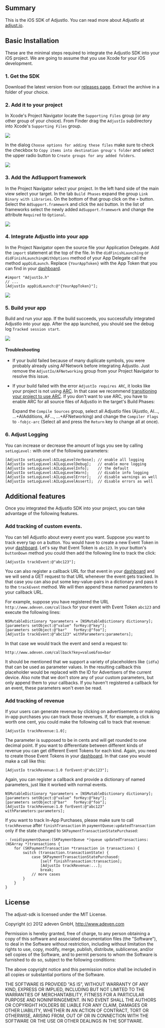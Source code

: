 ## Summary

This is the iOS SDK of AdjustIo. You can read more about AdjustIo at
[adjust.io].

## Basic Installation

These are the minimal steps required to integrate the AdjustIo SDK into your
iOS project. We are going to assume that you use Xcode for your iOS
development.

### 1. Get the SDK

Download the latest version from our [releases page][releases]. Extract the
archive in a folder of your choice.

### 2. Add it to your project

In Xcode's Project Navigator locate the `Supporting Files` group (or any other
group of your choice). From Finder drag the `AdjustIo` subdirectory into
Xcode's `Supporting Files` group.

![][drag]

In the dialog `Choose options for adding these files` make sure to check the
checkbox to `Copy items into destination group's folder` and select the upper
radio button to `Create groups for any added folders`.

![][add]

### 3. Add the AdSupport framework

In the Project Navigator select your project. In the left hand side of the main
view select your target. In the tab `Build Phases` expand the group `Link
Binary with Libraries`. On the bottom of that group click on the `+` button.
Select the `AdSupport.framework` and click the `Add` button. In the list of
frameworks select the newly added `AdSupport.framework` and change the
attribute `Required` to `Optional`.

![][framework]

### 4. Integrate AdjustIo into your app

In the Project Navigator open the source file your Application Delegate. Add
the `import` statement at the top of the file. In the `didFinishLaunching` or
`didFinishLaunchingWithOptions` method of your App Delegate call the method
`appDidLaunch`. Replace `{YourAppToken}` with the App Token that you can find
in your [dashboard].

```objc
#import "AdjustIo.h"
// ...
[AdjustIo appDidLaunch:@"{YourAppToken}"];
```

![][delegate]

### 5. Build your app

Build and run your app. If the build succeeds, you successfully integrated
AdjustIo into your app. After the app launched, you should see the debug log
`Tracked session start`.

![][run]

#### Troubleshooting

- If your build failed because of many duplicate symbols, you were probably
  already using AFNetwork before integrating AdjustIo. Just remove the
  `AdjustIo/AFNetworking` group from your Project Navigator to resolve this
  issue.

- If your build failed with the error `AdjustIo requires ARC`, it looks like
  your project is not using [ARC][arc]. In that case we recommend
  [transitioning your project to use ARC][transition]. If you don't want to
  use ARC, you have to enable ARC for all source files of AdjustIo in the
  target's Build Phases:

    Expand the `Compile Sources` group, select all AdjustIo files (AjustIo,
    AI..., ...+AIAdditions, AF..., ...+AFNetworking) and change the `Compiler
    Flags` to `-fobjc-arc` (Select all and press the `Return` key to change
    all at once).

### 6. Adjust Logging

You can increase or decrease the amount of logs you see by calling
`setLogLevel:` with one of the following parameters:

```objc
[AdjustIo setLogLevel:AILogLevelVerbose]; // enable all logging
[AdjustIo setLogLevel:AILogLevelDebug];   // enable more logging
[AdjustIo setLogLevel:AILogLevelInfo];    // the default
[AdjustIo setLogLevel:AILogLevelWarn];    // disable info logging
[AdjustIo setLogLevel:AILogLevelError];   // disable warnings as well
[AdjustIo setLogLevel:AILogLevelAssert];  // disable errors as well
```

## Additional features

Once you integrated the AdjustIo SDK into your project, you can take advantage
of the following features.

### Add tracking of custom events.

You can tell AdjustIo about every event you want. Suppose you want to track
every tap on a button. You would have to create a new Event Token in your
[dashboard]. Let's say that Event Token is `abc123`. In your button's
`buttonDown` method you could then add the following line to track the click:

```objc
[AdjustIo trackEvent:@"abc123"];
```

You can also register a callback URL for that event in your [dashboard] and we
will send a GET request to that URL whenever the event gets tracked. In that
case you can also put some key-value-pairs in a dictionary and pass it to the
`trackEvent` method. We will then append these named parameters to your
callback URL.

For example, suppose you have registered the URL
`http://www.adeven.com/callback` for your event with Event Token `abc123` and
execute the following lines:

```objc
NSMutableDictionary *parameters = [NSMutableDictionary dictionary];
[parameters setObject:@"value" forKey:@"key"];
[parameters setObject:@"bar"   forKey:@"foo"];
[AdjustIo trackEvent:@"abc123" withParameters:parameters];
```

In that case we would track the event and send a request to:

    http://www.adeven.com/callback?key=value&foo=bar

It should be mentioned that we support a variety of placeholders like `{idfa}`
that can be used as parameter values. In the resulting callback this
placeholder would be replaced with the ID for Advertisers of the current
device. Also note that we don't store any of your custom parameters, but only
append them to your callbacks. If you haven't registered a callback for an
event, these parameters won't even be read.

### Add tracking of revenue

If your users can generate revenue by clicking on advertisements or making
in-app purchases you can track those revenues. If, for example, a click is
worth one cent, you could make the following call to track that revenue:

```objc
[AdjustIo trackRevenue:1.0];
```

The parameter is supposed to be in cents and will get rounded to one decimal
point. If you want to differentiate between different kinds of revenue you can
get different Event Tokens for each kind. Again, you need to create those Event
Tokens in your [dashboard]. In that case you would make a call like this:

```objc
[AdjustIo trackRevenue:1.0 forEvent:@"abc123"];
```

Again, you can register a callback and provide a dictionary of named
parameters, just like it worked with normal events.

```objc
NSMutableDictionary *parameters = [NSMutableDictionary dictionary];
[parameters setObject:@"value" forKey:@"key"];
[parameters setObject:@"bar"   forKey:@"foo"];
[AdjustIo trackRevenue:1.0 forEvent:@"abc123" withParameters:parameters];
```

If you want to track In-App Purchases, please make sure to call `trackRevenue`
after `finishTransaction` in `paymentQueue:updatedTransaction` only if the
state changed to `SKPaymentTransactionStatePurchased`:

```objc
- (void)paymentQueue:(SKPaymentQueue *)queue updatedTransactions:(NSArray *)transactions {
    for (SKPaymentTransaction *transaction in transactions) {
        switch (transaction.transactionState) {
            case SKPaymentTransactionStatePurchased:
                [self finishTransaction:transaction];
                [AdjustIo trackRevenue:...];
                break;
            // more cases
        }
    }
}
```

[adjust.io]: http://adjust.io
[dashboard]: http://adjust.io
[releases]: https://github.com/adeven/adjust_ios_sdk/releases
[arc]: http://en.wikipedia.org/wiki/Automatic_Reference_Counting
[transition]: http://developer.apple.com/library/mac/#releasenotes/ObjectiveC/RN-TransitioningToARC/Introduction/Introduction.html
[drag]: https://raw.github.com/adeven/adjust_sdk/master/Resources/ios/drag.png
[add]: https://raw.github.com/adeven/adjust_sdk/master/Resources/ios/add.png
[framework]: https://raw.github.com/adeven/adjust_sdk/master/Resources/ios/framework.png
[delegate]: https://raw.github.com/adeven/adjust_sdk/master/Resources/ios/delegate2.png
[run]: https://raw.github.com/adeven/adjust_sdk/master/Resources/ios/run2.png

## License

The adjust-sdk is licensed under the MIT License.

Copyright (c) 2012 adeven GmbH,
http://www.adeven.com

Permission is hereby granted, free of charge, to any person obtaining a copy of
this software and associated documentation files (the "Software"), to deal in
the Software without restriction, including without limitation the rights to
use, copy, modify, merge, publish, distribute, sublicense, and/or sell copies
of the Software, and to permit persons to whom the Software is furnished to do
so, subject to the following conditions:

The above copyright notice and this permission notice shall be included in all
copies or substantial portions of the Software.

THE SOFTWARE IS PROVIDED "AS IS", WITHOUT WARRANTY OF ANY KIND, EXPRESS OR
IMPLIED, INCLUDING BUT NOT LIMITED TO THE WARRANTIES OF MERCHANTABILITY,
FITNESS FOR A PARTICULAR PURPOSE AND NONINFRINGEMENT. IN NO EVENT SHALL THE
AUTHORS OR COPYRIGHT HOLDERS BE LIABLE FOR ANY CLAIM, DAMAGES OR OTHER
LIABILITY, WHETHER IN AN ACTION OF CONTRACT, TORT OR OTHERWISE, ARISING FROM,
OUT OF OR IN CONNECTION WITH THE SOFTWARE OR THE USE OR OTHER DEALINGS IN THE
SOFTWARE.
